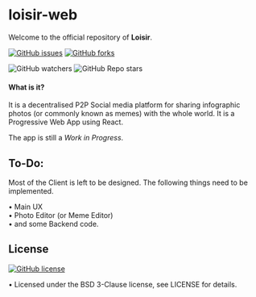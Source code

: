 # loisir-web

Welcome to the official repository of __Loisir__.

[![GitHub issues](https://img.shields.io/github/issues/Loisir/loisir-web?style=for-the-badge)](https://github.com/Loisir/loisir-web/issues)
[![GitHub forks](https://img.shields.io/github/forks/Loisir/loisir-web?style=for-the-badge)](https://github.com/Loisir/loisir-web/network/members)

![GitHub watchers](https://img.shields.io/github/watchers/Loisir/loisir-web?style=for-the-badge)
![GitHub Repo stars](https://img.shields.io/github/stars/Loisir/loisir-web?style=for-the-badge)

#### What is it?

It is a decentralised P2P Social media platform for sharing infographic photos (or commonly known as memes) with the whole world. It is a Progressive Web App using React.

The app is still a *Work in Progress*.

## To-Do:

Most of the Client is left to be designed. The following things need to be implemented.

• Main UX<br>
• Photo Editor (or Meme Editor)<br>
• and some Backend code.<br>

## License

[![GitHub license](https://img.shields.io/github/license/Loisir/loisir-web?style=for-the-badge)](https://github.com/Loisir/loisir-web)

• Licensed under the BSD 3-Clause license, see LICENSE for details.
